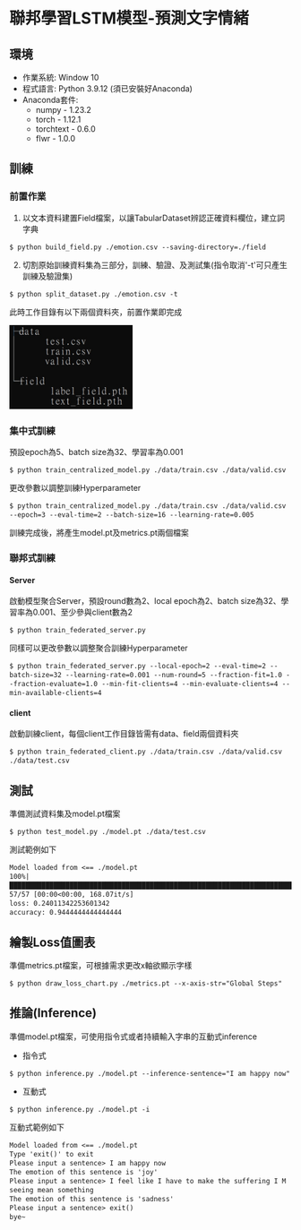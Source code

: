 # 聯邦學習LSTM模型-預測文字情緒
## 環境
+ 作業系統: Window 10
+ 程式語言: Python 3.9.12 (須已安裝好Anaconda)
+ Anaconda套件:
  + numpy - 1.23.2
  + torch - 1.12.1
  + torchtext - 0.6.0
  + flwr - 1.0.0
## 訓練
### 前置作業
1. 以文本資料建置Field檔案，以讓TabularDataset辨認正確資料欄位，建立詞字典
```
$ python build_field.py ./emotion.csv --saving-directory=./field
```
2. 切割原始訓練資料集為三部分，訓練、驗證、及測試集(指令取消'-t'可只產生訓練及驗證集)
```
$ python split_dataset.py ./emotion.csv -t
```
此時工作目錄有以下兩個資料夾，前置作業即完成 

<img src="../img/preprocessing_file.jpg" width="220" height="150"></img>
### 集中式訓練
預設epoch為5、batch size為32、學習率為0.001
```
$ python train_centralized_model.py ./data/train.csv ./data/valid.csv
```
更改參數以調整訓練Hyperparameter
```
$ python train_centralized_model.py ./data/train.csv ./data/valid.csv --epoch=3 --eval-time=2 --batch-size=16 --learning-rate=0.005
```
訓練完成後，將產生model.pt及metrics.pt兩個檔案
### 聯邦式訓練
#### Server
啟動模型聚合Server，預設round數為2、local epoch為2、batch size為32、學習率為0.001、至少參與client數為2
```
$ python train_federated_server.py
```
同樣可以更改參數以調整聚合訓練Hyperparameter
```
$ python train_federated_server.py --local-epoch=2 --eval-time=2 --batch-size=32 --learning-rate=0.001 --num-round=5 --fraction-fit=1.0 --fraction-evaluate=1.0 --min-fit-clients=4 --min-evaluate-clients=4 --min-available-clients=4
```
#### client
啟動訓練client，每個client工作目錄皆需有data、field兩個資料夾
```
$ python train_federated_client.py ./data/train.csv ./data/valid.csv ./data/test.csv
```
## 測試
準備測試資料集及model.pt檔案
```
$ python test_model.py ./model.pt ./data/test.csv
```
測試範例如下
```
Model loaded from <== ./model.pt
100%|█████████████████████████████████████████████████████████████████████████████████| 57/57 [00:00<00:00, 168.07it/s]
loss: 0.24011342253601342
accuracy: 0.9444444444444444
```
## 繪製Loss值圖表
準備metrics.pt檔案，可根據需求更改x軸欲顯示字樣
```
$ python draw_loss_chart.py ./metrics.pt --x-axis-str="Global Steps"
```
## 推論(Inference)
準備model.pt檔案，可使用指令式或者持續輸入字串的互動式inference
+ 指令式
```
$ python inference.py ./model.pt --inference-sentence="I am happy now"
```
+ 互動式
```
$ python inference.py ./model.pt -i
```
互動式範例如下
```
Model loaded from <== ./model.pt
Type 'exit()' to exit
Please input a sentence> I am happy now
The emotion of this sentence is 'joy'
Please input a sentence> I feel like I have to make the suffering I M seeing mean something
The emotion of this sentence is 'sadness'
Please input a sentence> exit()
bye~
```
